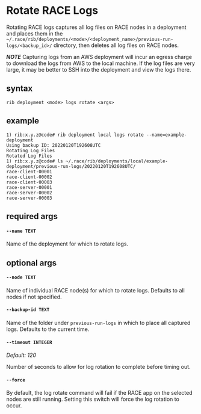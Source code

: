 # Rotate RACE Logs

Rotating RACE logs captures all log files on RACE nodes in a deployment
and places them in the
`~/.race/rib/deployments/<mode>/<deployment_name>/previous-run-logs/<backup_id>/`
directory, then deletes all log files on RACE nodes.

***NOTE*** Capturing logs from an AWS deployment will incur an egress charge
to download the logs from AWS to the local machine. If the log files are very
large, it may be better to SSH into the deployment and view the logs there.

## syntax

```
rib deployment <mode> logs rotate <args>
```

## example

```
1) rib:x.y.z@code# rib deployment local logs rotate --name=example-deployment
Using backup ID: 20220120T192608UTC
Rotating Log Files
Rotated Log Files
1) rib:x.y.z@code# ls ~/.race/rib/deployments/local/example-deployment/previous-run-logs/20220120T192608UTC/
race-client-00001
race-client-00002
race-client-00003
race-server-00001
race-server-00002
race-server-00003
```

## required args

#### `--name TEXT`

Name of the deployment for which to rotate logs.

## optional args

#### `--node TEXT`

Name of individual RACE node(s) for which to rotate logs. Defaults to all nodes
if not specified.

#### `--backup-id TEXT`

Name of the folder under `previous-run-logs` in which to place all captured
logs. Defaults to the current time.

#### `--timeout INTEGER`

*Default: 120*

Number of seconds to allow for log rotation to complete before timing out.

#### `--force`

By default, the log rotate command will fail if the RACE app on the selected
nodes are still running. Setting this switch will force the log rotation to
occur.

